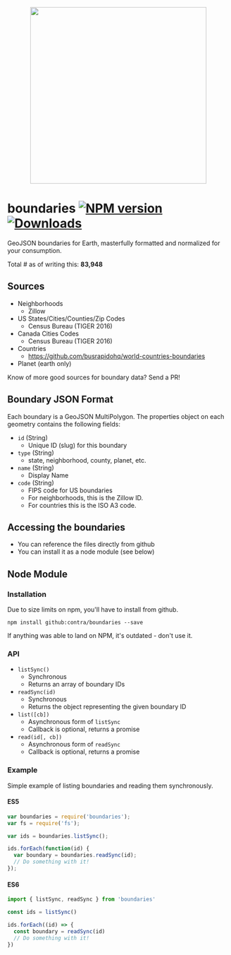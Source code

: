 <p align="center">
  <img width="400" src="https://raw.githubusercontent.com/contra/boundaries/master/logos/black.png">
</p>


# boundaries [![NPM version][npm-image]][npm-url] [![Downloads][downloads-image]][npm-url]

GeoJSON boundaries for Earth, masterfully formatted and normalized for your consumption.

Total # as of writing this: **83,948**

## Sources

- Neighborhoods
  - Zillow
- US States/Cities/Counties/Zip Codes
  - Census Bureau (TIGER 2016)
- Canada Cities Codes
  - Census Bureau (TIGER 2016)
- Countries
  - https://github.com/busrapidohq/world-countries-boundaries
- Planet (earth only)

Know of more good sources for boundary data? Send a PR!

## Boundary JSON Format

Each boundary is a GeoJSON MultiPolygon. The properties object on each geometry contains the following fields:

- `id` (String)
  - Unique ID (slug) for this boundary
- `type` (String)
  - state, neighborhood, county, planet, etc.
- `name` (String)
  - Display Name
- `code` (String)
  - FIPS code for US boundaries
  - For neighborhoods, this is the Zillow ID.
  - For countries this is the ISO A3 code.

## Accessing the boundaries

- You can reference the files directly from github
- You can install it as a node module (see below)

## Node Module

### Installation

Due to size limits on npm, you'll have to install from github.

`npm install github:contra/boundaries --save`

If anything was able to land on NPM, it's outdated - don't use it.

### API

- `listSync()`
  - Synchronous
  - Returns an array of boundary IDs
- `readSync(id)`
  - Synchronous
  - Returns the object representing the given boundary ID
- `list([cb])`
  - Asynchronous form of `listSync`
  - Callback is optional, returns a promise
- `read(id[, cb])`
  - Asynchronous form of `readSync`
  - Callback is optional, returns a promise


### Example

Simple example of listing boundaries and reading them synchronously.

#### ES5

```js
var boundaries = require('boundaries');
var fs = require('fs');

var ids = boundaries.listSync();

ids.forEach(function(id) {
  var boundary = boundaries.readSync(id);
  // Do something with it!
});
```

#### ES6

```js
import { listSync, readSync } from 'boundaries'

const ids = listSync()

ids.forEach((id) => {
  const boundary = readSync(id)
  // Do something with it!
})
```

[downloads-image]: http://img.shields.io/npm/dm/boundaries.svg
[npm-url]: https://npmjs.org/package/boundaries
[npm-image]: http://img.shields.io/npm/v/boundaries.svg
